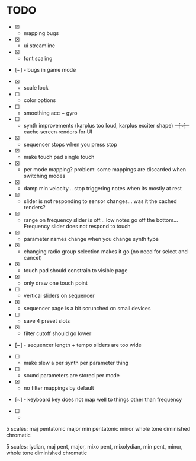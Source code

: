 # TODO

- [x] - mapping bugs
- [x] - ui streamline
- [x] - font scaling
- [~] - bugs in game mode
- [x] - scale lock
- [ ] - color options
- [ ] - smoothing acc + gyro
- [ ] - synth improvements (karplus too loud, karplus exciter shape)
~~- [~] - cache screen renders for UI~~
- [x] - sequencer stops when you press stop
- [x] - make touch pad single touch
- [x] - per mode mapping? problem: some mappings are discarded when switching modes
- [x] - damp min velocity... stop triggering notes when its mostly at rest
- [x] - slider is not responding to sensor changes... was it the cached renders?
- [x] - range on frequency slider is off... low notes go off the bottom... Frequency slider does not respond to touch
- [x] - parameter names change when you change synth type
- [x] - changing radio group selection makes it go (no need for select and cancel)
- [x] - touch pad should constrain to visible page
- [x] - only draw one touch point
- [ ] - vertical sliders on sequencer
- [x] - sequencer page is a bit scrunched on small devices
- [ ] - save 4 preset slots
- [x] - filter cutoff should go lower
- [~] - sequencer length + tempo sliders are too wide
- [ ] - make slew a per synth per parameter thing
- [ ] - sound parameters are stored per mode
- [x] - no filter mappings by default
- [~] - keyboard key does not map well to things other than frequency
- [ ] -

5 scales:
maj pentatonic
major
min pentatonic
minor
whole tone
diminished
chromatic


5 scales:
lydian,
maj pent,
major,
mixo pent,
mixolydian,
min pent,
minor,
whole tone
diminished
chromatic
